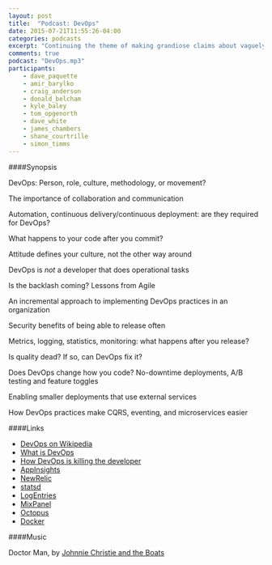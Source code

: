 ```yaml
---
layout: post
title:  "Podcast: DevOps"
date: 2015-07-21T11:55:26-04:00
categories: podcasts
excerpt: "Continuing the theme of making grandiose claims about vaguely defined terms, the Western Devs take on the Rise of DevOps"
comments: true
podcast: "DevOps.mp3"
participants: 
    - dave_paquette
    - amir_barylko
    - craig_anderson
    - donald_belcham
    - kyle_baley
    - tom_opgenorth
    - dave_white
    - james_chambers
    - shane_courtrille
    - simon_timms
---
```


####Synopsis

DevOps: Person, role, culture, methodology, or movement?

The importance of collaboration and communication

Automation, continuous delivery/continuous deployment: are they required for DevOps?

What happens to your code after you commit?

Attitude defines your culture, not the other way around

DevOps is *not* a developer that does operational tasks

Is the backlash coming? Lessons from Agile

An incremental approach to implementing DevOps practices in an organization

Security benefits of being able to release often

Metrics, logging, statistics, monitoring: what happens after you release?

Is quality dead? If so, can DevOps fix it?

Does DevOps change how you code? No-downtime deployments, A/B testing and feature toggles

Enabling smaller deployments that use external services

How DevOps practices make CQRS, eventing, and microservices easier

####Links

* [DevOps on Wikipedia](https://en.wikipedia.org/wiki/DevOps)
* [What is DevOps](http://theagileadmin.com/what-is-devops/)
* [How DevOps is killing the developer](https://jeffknupp.com/blog/2014/04/15/how-devops-is-killing-the-developer/)
* [AppInsights](https://azure.microsoft.com/en-us/documentation/articles/app-insights-get-started/)
* [NewRelic](http://newrelic.com/)
* [statsd](https://github.com/etsy/statsd)
* [LogEntries](https://logentries.com/)
* [MixPanel](https://mixpanel.com/)
* [Octopus](https://octopusdeploy.com/)
* [Docker](https://www.docker.com/)

####Music

Doctor Man, by [Johnnie Christie and the Boats](https://www.youtube.com/user/jwcchristie)
